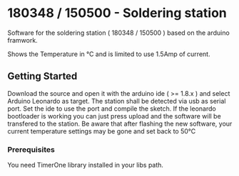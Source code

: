 #  180348 / 150500 - Soldering station
Software for the soldering station ( 180348 / 150500 ) based on the arduino framwork.

Shows the Temperature in °C and is limited to use 1.5Amp of current.

## Getting Started

Download the source and open it with the arduino ide ( >= 1.8.x ) and select Arduino Leonardo as target.
The station shall be detected via usb as serial port. Set the ide to use the port and compile the sketch.
If the leonardo bootloader is working you can just press upload and the software will be transfered to the station.
Be aware that after flashing the new software, your current temperature settings may be gone and set back to 50°C


### Prerequisites

You need TimerOne library installed in your libs path.


